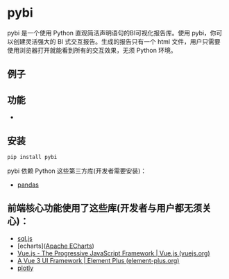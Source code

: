 # pybi

pybi 是一个使用 Python 直观简洁声明语句的BI可视化报告库。使用 pybi，你可以创建灵活强大的 BI 式交互报告。生成的报告只有一个 html 文件，用户只需要使用浏览器打开就能看到所有的交互效果，无须 Python 环境。



## 例子








## 功能

- 



## 安装

```
pip install pybi
```



pybi 依赖 Python 这些第三方库(开发者需要安装)：

- [pandas](https://pandas.pydata.org/)



## 前端核心功能使用了这些库(开发者与用户都无须关心)：
- [sql.js]([sql.js](https://github.com/sql-js/sql.js/))
- [echarts]([Apache ECharts](https://echarts.apache.org/zh/index.html))
- [Vue.js - The Progressive JavaScript Framework | Vue.js (vuejs.org)](https://vuejs.org/)
- [A Vue 3 UI Framework | Element Plus (element-plus.org)](https://element-plus.org/zh-CN/)
- [plotly](https://plotly.com/javascript/)



